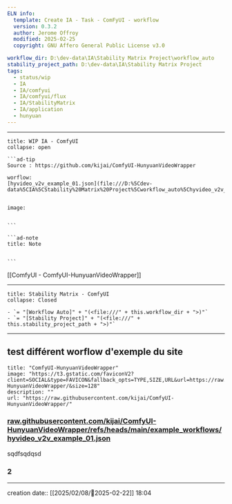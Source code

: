 ```yaml
---
ELN info:
  template: Create IA - Task - ComFyUI - workflow
  version: 0.3.2
  author: Jerome Offroy
  modified: 2025-02-25
  copyright: GNU Affero General Public License v3.0

workflow_dir: D:\dev-data\IA\Stability Matrix Project\workflow_auto
stability_project_path: D:\dev-data\IA\Stability Matrix Project
tags:
  - status/wip
  - IA
  - IA/comfyui
  - IA/comfyui/flux
  - IA/StabilityMatrix
  - IA/application
  - hunyuan
---
```


---
 
`````ad-example
title: WIP IA - ComfyUI
collapse: open

```ad-tip
Source : https://github.com/kijai/ComfyUI-HunyuanVideoWrapper

worflow:  
[hyvideo_v2v_example_01.json](file:///D:%5Cdev-data%5CIA%5CStability%20Matrix%20Project%5Cworkflow_auto%5Chyvideo_v2v_example_01.json)


image:  


```

```ad-note
title: Note
 

```

`````

[[ComfyUI - ComfyUI-HunyuanVideoWrapper]]

---

```ad-tip
title: Stability Matrix - ComfyUI
collapse: Closed

- `= "[Workflow Auto]" + "(<file:///" + this.workflow_dir + ">)"`
- `= "[Stability Project]" + "(<file:///" + this.stability_project_path + ">)"`

```

---
## test différent worflow d'exemple du site 
```embed
title: "ComfyUI-HunyuanVideoWrapper"
image: "https://t3.gstatic.com/faviconV2?client=SOCIAL&type=FAVICON&fallback_opts=TYPE,SIZE,URL&url=https://raw.githubusercontent.com/kijai/ComfyUI-HunyuanVideoWrapper/&size=128"
description: ""
url: "https://raw.githubusercontent.com/kijai/ComfyUI-HunyuanVideoWrapper/"
```

### [raw.githubusercontent.com/kijai/ComfyUI-HunyuanVideoWrapper/refs/heads/main/example_workflows/hyvideo_v2v_example_01.json](https://raw.githubusercontent.com/kijai/ComfyUI-HunyuanVideoWrapper/refs/heads/main/example_workflows/hyvideo_v2v_example_01.json)

sqdfsqdqsd

### 2 

---
creation date:: [[2025/02/08/📒2025-02-22]]  18:04

